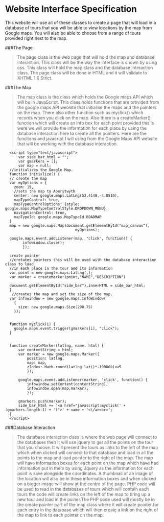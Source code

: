 Website Interface Specification
=========

This website will use all of these classes to create a page that will load in a database of tours that you will be able to view locations by the map from Google maps. You will also be able to choose from a range of tours provided right next to the map. 

###The Page
>The page class is the web page that will hold the map and database interaction. This class will be the way the interface is shown by using css. This class will hold the map class and the database interaction class. The page class will be done in HTML and it will validate to XHTML 1.0 Strict. 


###The Map
>The map class is the class which holds the Google maps API which will be in JavaScript. This class holds functions that are provided from the google maps API website that initialise the maps and the pointers on the map. There also other function such as myclick() which records when you click on the map. Also there is a createMarker() function which will create an info box for each point provided this is were we will provide the information for each place by using the database interaction here to create all the pointers.
>Here are the functions and javacript I will using from the Google Maps API website that will be working with the database interaction.

<!-- language: lang-js -->
      <script type="text/javascript"> 
          var side_bar_html = ""; 
          var gmarkers = []; 
          var map = null;
      //initializes the Google Map.
      function initialize() {
      // create the map
      var myOptions = {
        zoom: 15,
        //sets the map to Aberytwyth
        center: new google.maps.LatLng(52.4140,-4.0810),
        mapTypeControl: true,
        mapTypeControlOptions: {style: google.maps.MapTypeControlStyle.DROPDOWN_MENU},
        navigationControl: true,
        mapTypeId: google.maps.MapTypeId.ROADMAP
      }
      map = new google.maps.Map(document.getElementById("map_canvas"),
                                    myOptions);
     
      google.maps.event.addListener(map, 'click', function() {
            infowindow.close();
            });
    
      create pointer
      //cretates pointers this will be used with the database interaction class to load 
      //in each place in the tour and its information
      var point = new google.maps.LatLng(,);
      var marker = createMarker(point,"NAME","DESCRIPTION")
    
      document.getElementById("side_bar").innerHTML = side_bar_html;
      }
       //creates the map and set the size of the map.
      var infowindow = new google.maps.InfoWindow(
        { 
          size: new google.maps.Size(200,75)
        });
          
      
      function myclick(i) {
        google.maps.event.trigger(gmarkers[i], "click");
      }
      
      
      function createMarker(latlng, name, html) {
          var contentString = html;
          var marker = new google.maps.Marker({
              position: latlng,
              map: map,
              zIndex: Math.round(latlng.lat()*-100000)<<5
              });
      
          google.maps.event.addListener(marker, 'click', function() {
              infowindow.setContent(contentString); 
              infowindow.open(map,marker);
              });
          
          gmarkers.push(marker);
          side_bar_html += '<a href="javascript:myclick(' + (gmarkers.length-1) + ')">' + name + '<\/a><br>';
      }
      </script>

###Database Interaction
>The database interaction class is where the web page will connect to the databases then It will use jquery to get all the points on the tour that you choose. It will present the tours as links to the left of the map which when clicked will connect to that database and load in all the points to the map and load pointer to the right of the map. The map will have information boxes for each point on the map which have had information put in them by using Jquery as the information for each point is save alongside the coordinates. A thumbnail of an image of the location will also be in these information boxes and when clicked on a bigger image will show at the centre of the page.
>PHP code will be used to read in the databases of tours which will contain each tours the code will create links on the left of the map to bring up a new tour and load in the poiner.The PHP code used  will mostly be in the create pointer part of the map class where it will create pointer for each entry in the database which will then create a link on the right of the map to link to each pointer on the map.

